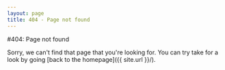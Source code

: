 ```yaml
---
layout: page
title: 404 - Page not found
---
```


#404: Page not found

Sorry, we can't find that page that you're looking for. You can try take for a look by going [back to the homepage]({{ site.url }}/).

